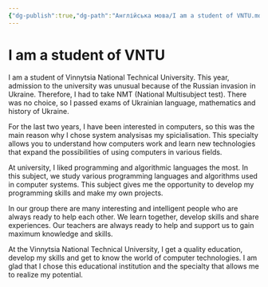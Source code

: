 ```yaml
---
{"dg-publish":true,"dg-path":"Англійська мова/I am a student of VNTU.md","permalink":"/anglijska-mova/i-am-a-student-of-vntu/"}
---
```


# I am a student of VNTU
I am a student of Vinnytsia National Technical University.  This year, admission to the university was unusual because of the Russian invasion   in Ukraine. Therefore, I had to take NMT (National Multisubject test). There was no choice, so I passed exams of Ukrainian language, mathematics and history of Ukraine.

 For the last two years, I have been interested in computers, so this was the main reason why I chose system analysisas my spicialisation. This specialty allows you to understand how computers work and learn new technologies that expand the possibilities of using computers in various fields.

 At university, I liked programming and algorithmic languages ​​the most.  In this subject, we study various programming languages ​​and algorithms used in computer systems.  This subject gives me the opportunity to develop my programming skills and make my own projects.

 In our group there are many interesting and intelligent people who are always ready to help each other.  We learn together, develop skills and share experiences.  Our teachers are always ready to help and support us to gain maximum knowledge and skills.

 At the Vinnytsia National Technical University, I get a quality education, develop my skills and get to know the world of computer technologies.  I am glad that I chose this educational institution and the specialty that allows me to realize my potential.